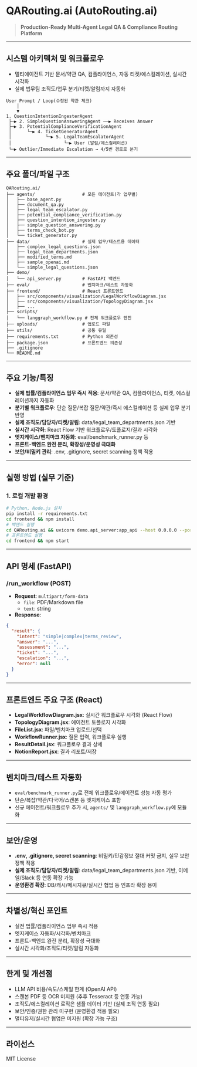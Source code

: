 # QARouting.ai (AutoRouting.ai)

> **Production-Ready Multi-Agent Legal QA & Compliance Routing Platform**

---

## 시스템 아키텍처 및 워크플로우

- 멀티에이전트 기반 문서/약관 QA, 컴플라이언스, 자동 티켓/에스컬레이션, 실시간 시각화
- 실제 법무팀 조직도/업무 분기/티켓/알림까지 자동화

```
User Prompt / Loop(수정된 약관 체크)
    │
    ▼
1. QuestionIntentionIngesterAgent
 ├─▶ 2. SimpleQuestionAnsweringAgent ──▶ Receives Answer
 ├─▶ 3. PotentialComplianceVerificationAgent
 │      └─▶ 4. TicketGeneratorAgent
 │             └─▶ 5. LegalTeamEscalatorAgent
 │                    └─▶ User (알림/에스컬레이션)
 └─▶ Outlier/Immediate Escalation → 4/5번 경로로 분기
```

---

## 주요 폴더/파일 구조

```
QARouting.ai/
├── agents/                  # 모든 에이전트(각 업무별)
│   ├── base_agent.py
│   ├── document_qa.py
│   ├── legal_team_escalator.py
│   ├── potential_compliance_verification.py
│   ├── question_intention_ingester.py
│   ├── simple_question_answering.py
│   ├── terms_check_bot.py
│   └── ticket_generator.py
├── data/                    # 실제 업무/테스트용 데이터
│   ├── complex_legal_questions.json
│   ├── legal_team_departments.json
│   ├── modified_terms.md
│   ├── sample_openai.md
│   └── simple_legal_questions.json
├── demo/
│   └── api_server.py        # FastAPI 백엔드
├── eval/                    # 벤치마크/테스트 자동화
├── frontend/                # React 프론트엔드
│   ├── src/components/visualization/LegalWorkflowDiagram.jsx
│   ├── src/components/visualization/TopologyDiagram.jsx
│   ├── ...
├── scripts/
│   └── langgraph_workflow.py # 전체 워크플로우 엔진
├── uploads/                 # 업로드 파일
├── utils/                   # 공통 유틸
├── requirements.txt         # Python 의존성
├── package.json             # 프론트엔드 의존성
├── .gitignore
└── README.md
```

---

## 주요 기능/특징

- **실제 법률/컴플라이언스 업무 즉시 적용**: 문서/약관 QA, 컴플라이언스, 티켓, 에스컬레이션까지 자동화
- **분기별 워크플로우**: 단순 질문/복잡 질문/약관/즉시 에스컬레이션 등 실제 업무 분기 반영
- **실제 조직도/담당자/티켓/알림**: data/legal_team_departments.json 기반
- **실시간 시각화**: React Flow 기반 워크플로우/토폴로지/결과 시각화
- **엣지케이스/벤치마크 자동화**: eval/benchmark_runner.py 등
- **프론트-백엔드 완전 분리, 확장성/운영성 극대화**
- **보안/비밀키 관리**: .env, .gitignore, secret scanning 정책 적용

---

## 실행 방법 (실무 기준)

### 1. 로컬 개발 환경

```bash
# Python, Node.js 설치
pip install -r requirements.txt
cd frontend && npm install
# 백엔드 실행
cd QARouting.ai && uvicorn demo.api_server:app_api --host 0.0.0.0 --port 8000 --reload
# 프론트엔드 실행
cd frontend && npm start
```
---

## API 명세 (FastAPI)

### /run_workflow (POST)
- **Request**: `multipart/form-data`
  - `file`: PDF/Markdown file
  - `text`: string
- **Response**:
```json
{
  "result": {
    "intent": "simple|complex|terms_review",
    "answer": "...",
    "assessment": "...",
    "ticket": "...",
    "escalation": "...",
    "error": null
  }
}
```

---

## 프론트엔드 주요 구조 (React)

- **LegalWorkflowDiagram.jsx**: 실시간 워크플로우 시각화 (React Flow)
- **TopologyDiagram.jsx**: 에이전트 토폴로지 시각화
- **FileList.jsx**: 파일/벤치마크 업로드/선택
- **WorkflowRunner.jsx**: 질문 입력, 워크플로우 실행
- **ResultDetail.jsx**: 워크플로우 결과 상세
- **NotionReport.jsx**: 결과 리포트/저장

---

## 벤치마크/테스트 자동화

- `eval/benchmark_runner.py`로 전체 워크플로우/에이전트 성능 자동 평가
- 단순/복잡/약관/다국어/스캔본 등 엣지케이스 포함
- 신규 에이전트/워크플로우 추가 시, `agents/` 및 `langgraph_workflow.py`에 모듈화

---

## 보안/운영

- **.env, .gitignore, secret scanning**: 비밀키/민감정보 절대 커밋 금지, 실무 보안 정책 적용
- **실제 조직도/담당자/티켓/알림**: data/legal_team_departments.json 기반, 이메일/Slack 등 연동 확장 가능
- **운영환경 확장**: DB/캐시/메시지큐/실시간 협업 등 인프라 확장 용이

---

## 차별성/혁신 포인트

- 실전 법률/컴플라이언스 업무 즉시 적용
- 엣지케이스 자동화/시각화/벤치마크
- 프론트-백엔드 완전 분리, 확장성 극대화
- 실시간 시각화/조직도/티켓/알림 자동화

---

## 한계 및 개선점

- LLM API 비용/속도/스케일 한계 (OpenAI API)
- 스캔본 PDF 등 OCR 미지원 (추후 Tesseract 등 연동 가능)
- 조직도/에스컬레이션 로직은 샘플 데이터 기반 (실제 조직 연동 필요)
- 보안/인증/권한 관리 미구현 (운영환경 적용 필요)
- 멀티유저/실시간 협업은 미지원 (확장 가능 구조)

---

## 라이선스

MIT License
